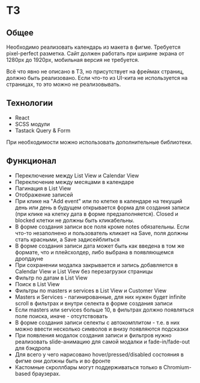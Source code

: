 # ТЗ

## Общее

Необходимо реализовать календарь из макета в фигме. Требуется pixel-perfect разметка. Сайт должен работать при ширине экрана от 1280px до 1920px, мобильная версия не требуется.

Всё что явно не описано в ТЗ, но присутствует на фреймах страниц, должно быть реализовано.
Если что-то из UI-кита не используется на страницах, то это можно не реализовывать.

## Технологии

- React
- SCSS модули
- Tastack Query & Form

При необходимости можно использовать дополнительные библиотеки.

## Функционал

- Переключение между List View и Calendar View
- Переключение между месяцами в календаре
- Пагинация в List View
- Отображение записей
- При клике на "Add event" или по клетке в календаре на текущий день или день в будущем открывается форма для создания записи (при клике на клетку дата в форме предзаполняется). Closed и blocked клетки не должны быть кликабельны.
- В форме создания записи все поля кроме notes обязательны. Если что-то незаполнено и пользователь кликает на Save, поля должны стать красными, а Save задисейблиться
- В форме создания записи дата может быть как введена в том же формате, что и плейсхолдер, либо выбрана в появляющемся дропдауне
- При сохранении модалка закрывается и запись добавляется в Calendar View и List View без перезагрузки страницы
- Фильтр по датам в List View
- Поиск в List View
- Фильтры по masters и services в List View и Customer View
- Masters и Services - пагинированные, для них нужен будет infinite scroll в фильтрах и внутри селекта в форме создания записи
- Если masters или services больше 10, в фильтрах должно появляться поле поиска, иначе - отсутствовать
- В форме создания записи селекты с автокомплитом - т.е. в них можно ввести несколько символов и внизу появляются подсказки
- При появления модалок создания записи и фильтров нужно реализовать slide-анимацию для самой модалки и fade-in/fade-out для бэкдропа
- Для всего у чего нарисовано hover/pressed/disabled состояния в фигме они должны быть и во фронте
- Кастомные скроллбары могут поддерживаться только в Chromium-based браузерах.
